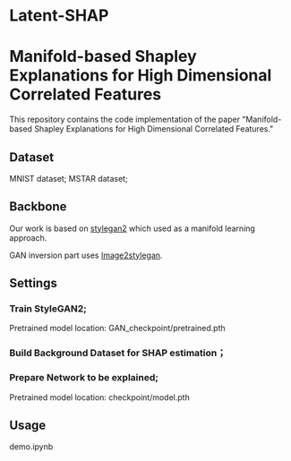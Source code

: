 # Latent-SHAP

# Manifold-based Shapley Explanations for High Dimensional Correlated Features
This repository contains the code implementation of the paper "Manifold-based Shapley Explanations for High Dimensional Correlated Features."

## Dataset
MNIST dataset;
MSTAR dataset;

## Backbone
Our work is based on [stylegan2](https://github.com/rosinality/stylegan2-pytorch) which used as a manifold learning approach.

GAN inversion part uses [Image2stylegan](https://github.com/zaidbhat1234/Image2StyleGAN).

## Settings
### Train StyleGAN2; 
Pretrained model location: GAN_checkpoint/pretrained.pth
### Build Background Dataset for SHAP estimation；
### Prepare Network to be explained; 
Pretrained model location: checkpoint/model.pth

## Usage
demo.ipynb
